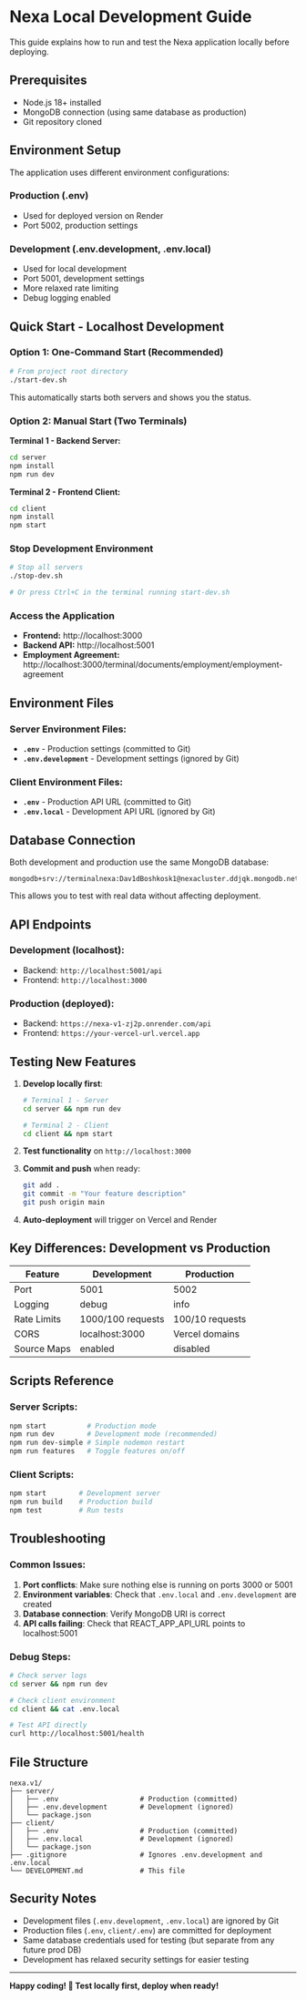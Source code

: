 # Nexa Local Development Guide

This guide explains how to run and test the Nexa application locally before deploying.

## Prerequisites

- Node.js 18+ installed
- MongoDB connection (using same database as production)
- Git repository cloned

## Environment Setup

The application uses different environment configurations:

### Production (.env)
- Used for deployed version on Render
- Port 5002, production settings

### Development (.env.development, .env.local)
- Used for local development  
- Port 5001, development settings
- More relaxed rate limiting
- Debug logging enabled

## Quick Start - Localhost Development

### Option 1: One-Command Start (Recommended)
```bash
# From project root directory
./start-dev.sh
```
This automatically starts both servers and shows you the status.

### Option 2: Manual Start (Two Terminals)

**Terminal 1 - Backend Server:**
```bash
cd server
npm install
npm run dev
```

**Terminal 2 - Frontend Client:**
```bash
cd client
npm install  
npm start
```

### Stop Development Environment
```bash
# Stop all servers
./stop-dev.sh

# Or press Ctrl+C in the terminal running start-dev.sh
```

### Access the Application
- **Frontend:** http://localhost:3000
- **Backend API:** http://localhost:5001
- **Employment Agreement:** http://localhost:3000/terminal/documents/employment/employment-agreement

## Environment Files

### Server Environment Files:
- **`.env`** - Production settings (committed to Git)
- **`.env.development`** - Development settings (ignored by Git)

### Client Environment Files:
- **`.env`** - Production API URL (committed to Git)
- **`.env.local`** - Development API URL (ignored by Git)

## Database Connection

Both development and production use the same MongoDB database:
```
mongodb+srv://terminalnexa:Dav1dBoshkosk1@nexacluster.ddjqk.mongodb.net/nexa
```

This allows you to test with real data without affecting deployment.

## API Endpoints

### Development (localhost):
- Backend: `http://localhost:5001/api`
- Frontend: `http://localhost:3000`

### Production (deployed):
- Backend: `https://nexa-v1-zj2p.onrender.com/api`
- Frontend: `https://your-vercel-url.vercel.app`

## Testing New Features

1. **Develop locally first**:
   ```bash
   # Terminal 1 - Server
   cd server && npm run dev
   
   # Terminal 2 - Client  
   cd client && npm start
   ```

2. **Test functionality** on `http://localhost:3000`

3. **Commit and push** when ready:
   ```bash
   git add .
   git commit -m "Your feature description"
   git push origin main
   ```

4. **Auto-deployment** will trigger on Vercel and Render

## Key Differences: Development vs Production

| Feature | Development | Production |
|---------|-------------|------------|
| Port | 5001 | 5002 |
| Logging | debug | info |
| Rate Limits | 1000/100 requests | 100/10 requests |
| CORS | localhost:3000 | Vercel domains |
| Source Maps | enabled | disabled |

## Scripts Reference

### Server Scripts:
```bash
npm start          # Production mode
npm run dev        # Development mode (recommended)
npm run dev-simple # Simple nodemon restart
npm run features   # Toggle features on/off
```

### Client Scripts:
```bash
npm start        # Development server
npm run build    # Production build
npm test         # Run tests
```

## Troubleshooting

### Common Issues:

1. **Port conflicts**: Make sure nothing else is running on ports 3000 or 5001
2. **Environment variables**: Check that `.env.local` and `.env.development` are created
3. **Database connection**: Verify MongoDB URI is correct
4. **API calls failing**: Check that REACT_APP_API_URL points to localhost:5001

### Debug Steps:
```bash
# Check server logs
cd server && npm run dev

# Check client environment
cd client && cat .env.local

# Test API directly
curl http://localhost:5001/health
```

## File Structure
```
nexa.v1/
├── server/
│   ├── .env                    # Production (committed)
│   ├── .env.development        # Development (ignored)
│   └── package.json
├── client/
│   ├── .env                    # Production (committed) 
│   ├── .env.local              # Development (ignored)
│   └── package.json
├── .gitignore                  # Ignores .env.development and .env.local
└── DEVELOPMENT.md              # This file
```

## Security Notes

- Development files (`.env.development`, `.env.local`) are ignored by Git
- Production files (`.env`, `client/.env`) are committed for deployment
- Same database credentials used for testing (but separate from any future prod DB)
- Development has relaxed security settings for easier testing

---

**Happy coding! 🚀 Test locally first, deploy when ready!**